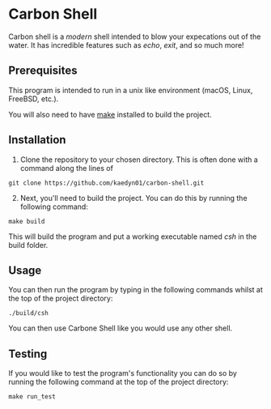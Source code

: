 # Carbon Shell 
Carbon shell is a *modern* shell intended to blow your expecations out of the water.
It has incredible features such as *echo*, *exit*, and so much more!

## Prerequisites 

This program is intended to run in a unix like environment (macOS, Linux, FreeBSD, etc.).

You will also need to have [make](https://www.gnu.org/software/make/) installed to build the 
project. 

## Installation

1. Clone the repository to your chosen directory. This is often done with a command along the 
lines of
```
git clone https://github.com/kaedyn01/carbon-shell.git
```

2. Next, you'll need to build the project. You can do this by running the following command:
```
make build 
```
This will build the program and put a working executable named *csh* in the build folder.

## Usage 

You can then run the program by typing in the following commands whilst at the top of the project
directory:
```
./build/csh
```

You can then use Carbone Shell like you would use any other shell. 

## Testing 

If you would like to test the program's functionality you can do so by running the following
command at the top of the project directory:
```
make run_test
```

